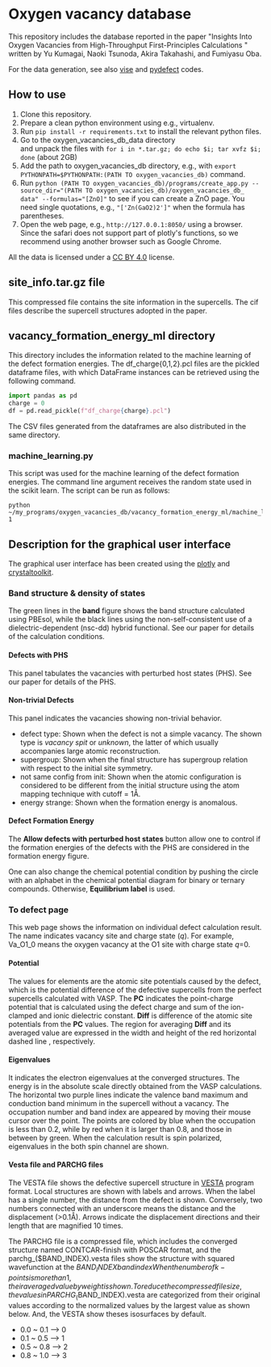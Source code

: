 # Oxygen vacancy database  
This repository includes the database reported in the paper
"Insights Into Oxygen Vacancies from High-Throughput First-Principles Calculations
" written by Yu Kumagai, Naoki Tsunoda, Akira Takahashi, and Fumiyasu Oba.

For the data generation, see also [vise](https://github.com/kumagai-group/vise) 
and [pydefect](https://github.com/kumagai-group/pydefect) codes.

## How to use  
1. Clone this repository.
2. Prepare a clean python environment using e.g., virtualenv.
3. Run `pip install -r requirements.txt` to install the relevant python files.
4. Go to the oxygen_vacancies_db_data directory  
   and unpack the files with `for i in *.tar.gz; do echo $i; tar xvfz $i; done` 
   (about 2GB)
5. Add the path to oxygen_vacancies_db directory, e.g., with `export PYTHONPATH=$PYTHONPATH:(PATH TO oxygen_vacancies_db)` command.
6. Run `python (PATH TO oxygen_vacancies_db)/programs/create_app.py --source_dir="(PATH TO oxygen_vacancies_db)/oxygen_vacancies_db_ data" --formulas="[ZnO]"` 
   to see if you can create a ZnO page. You need single quotations, e.g., `"['Zn(GaO2)2']"` when the formula has parentheses.
7. Open the web page, e.g., `http://127.0.0.1:8050/` using a browser. Since the safari does not support part of plotly's functions, 
   so we recommend using another browser such as Google Chrome.

All the data is licensed under a [CC BY 4.0](https://creativecommons.org/licenses/by/4.0/) license.

## site_info.tar.gz file
This compressed file contains the site information in the supercells.
The cif files describe the supercell structures adopted in the paper.
 
## vacancy_formation_energy_ml directory
This directory includes the information related to the machine learning of the defect formation energies.
The df_charge{0,1,2}.pcl files are the pickled dataframe files, 
with which DataFrame instances can be retrieved using the following command.

```python
import pandas as pd
charge = 0
df = pd.read_pickle(f"df_charge{charge}.pcl")
```

The CSV files generated from the dataframes are also distributed in the same directory.

### machine_learning.py
This script was used for the machine learning of the defect formation energies.
The command line argument receives the random state used in the scikit learn. 
The script can be run as follows:
```
python ~/my_programs/oxygen_vacancies_db/vacancy_formation_energy_ml/machine_learning.py 1
```

## Description for the graphical user interface 
The graphical user interface has been created using the [plotly](https://plotly.com) 
and [crystaltoolkit](https://github.com/materialsproject/crystaltoolkit).

### Band structure & density of states
The green lines in the **band** figure shows the band structure calculated using PBEsol, 
while the black lines using the non-self-consistent use of a dielectric-dependent (nsc-dd) hybrid functional.
See our paper for details of the calculation conditions.

#### Defects with PHS
This panel tabulates the vacancies with perturbed host states (PHS).
See our paper for details of the PHS.

#### Non-trivial Defects
This panel indicates the vacancies showing non-trivial behavior.

- defect type: Shown when the defect is not a simple vacancy.
  The shown type is *vacancy spit* or *unknown*, the latter of which usually accompanies large atomic reconstruction.
- supergroup: Shown when the final structure has supergroup relation with respect to the initial site symmetry.
- not same config from init: Shown when the atomic configuration is considered to 
  be different from the initial structure using the atom mapping technique with cutoff = 1Å.
- energy strange: Shown when the formation energy is anomalous.

#### Defect Formation Energy
The **Allow defects with perturbed host states** button allow one to control 
if the formation energies of the defects with the PHS are considered in the formation energy figure. 

One can also change the chemical potential condition 
by pushing the circle with an alphabet in the chemical potential diagram for binary or ternary compounds. 
Otherwise, **Equilibrium label** is used.

### To defect page
This web page shows the information on individual defect calculation result.
The name indicates vacancy site and charge state (*q*). 
For example, Va_O1_0 means the oxygen vacancy at the O1 site with charge state *q*=0.

#### Potential 
The values for elements are the atomic site potentials caused by the defect, 
which is the potential difference of the defective supercells from the perfect supercells calculated with VASP.
The **PC** indicates the point-charge potential that is calculated using the defect charge and sum of the ion-clamped and ionic dielectric constant. 
**Diff** is difference of the atomic site potentials from the **PC** values.
The region for averaging **Diff** and its averaged value are expressed in the width and height of the red horizontal dashed line , respectively.

#### Eigenvalues 
It indicates the electron eigenvalues at the converged structures.
The energy is in the absolute scale directly obtained from the VASP calculations.
The horizontal two purple lines indicate the valence band maximum and conduction band minimum in the supercell without a vacancy.
The occupation number and band index are appeared by moving their mouse cursor over the point.
The points are colored by blue when the occupation is less than 0.2, 
while by red when it is larger than 0.8, and those in between by green.
When the calculation result is spin polarized, eigenvalues in the both spin channel are shown.

#### Vesta file and PARCHG files 
The VESTA file shows the defective supercell structure in [VESTA](https://jp-minerals.org/vesta/en/) program format.
Local structures are shown with labels and arrows.
When the label has a single number, the distance from the defect is shown. 
Conversely, two numbers connected with an underscore means the distance and the displacement (>0.1Å).
Arrows indicate the displacement directions and their length that are magnified 10 times.

The PARCHG file is a compressed file, which includes the converged structure named CONTCAR-finish with POSCAR format,
and the parchg_($BAND_INDEX).vesta files show the structure with squared wavefunction at the $BAND_INDEX band index
When the number of k-points is more than 1, their averaged value by weight is shown.
To reduce the compressed file size, the values in PARCHG_($BAND_INDEX).vesta are categorized from their original values
according to the normalized values by the largest value as shown below. And, the VESTA show theses isosurfaces by default.

- 0.0 ~ 0.1 --> 0
- 0.1 ~ 0.5 --> 1
- 0.5 ~ 0.8 --> 2
- 0.8 ~ 1.0 --> 3
